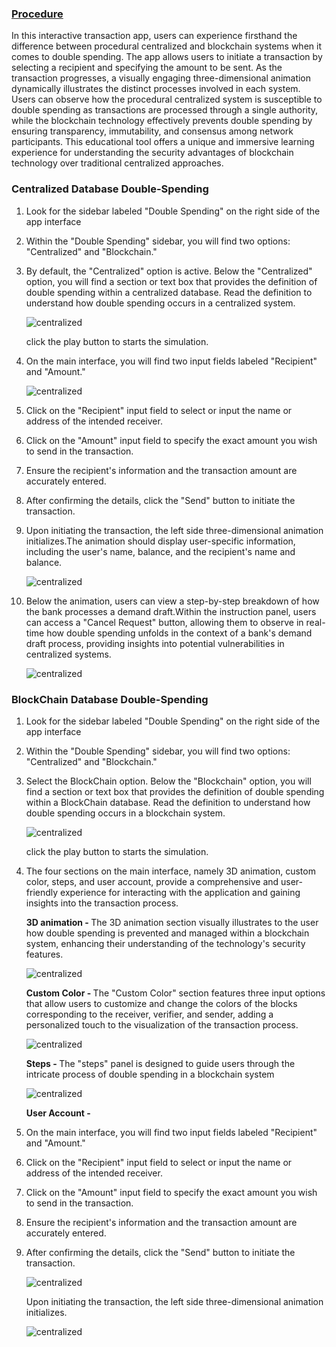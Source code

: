 <u><h3> Procedure</h3></u>

<p>In this interactive transaction app, users can experience firsthand the difference between procedural centralized and blockchain systems when it comes to double spending. The app allows users to initiate a transaction by selecting a recipient and specifying the amount to be sent. As the transaction progresses, a visually engaging three-dimensional animation dynamically illustrates the distinct processes involved in each system. Users can observe how the procedural centralized system is susceptible to double spending as transactions are processed through a single authority, while the blockchain technology effectively prevents double spending by ensuring transparency, immutability, and consensus among network participants. This educational tool offers a unique and immersive learning experience for understanding the security advantages of blockchain technology over traditional centralized approaches.</p>

<div>
<h3>Centralized Database Double-Spending</h3>

<ol>

<li>
<p>Look for the sidebar labeled "Double Spending" on the right side of the app interface </p></li>

<li><p>Within the "Double Spending" sidebar, you will find two options: "Centralized" and "Blockchain."</p></li>

<li><p>By default, the "Centralized" option is active. Below the "Centralized" option, you will find a section or text box that provides the definition of double spending within a centralized database.
Read the definition to understand how double spending occurs in a centralized system.
</p>
 <div style="text-align-center;">
 <img src="images/1.png" alt="centralized">
 </div>
 <p>
 click the play button to starts the simulation.
 </p>
</li>

<li>
<p>
 On the main interface, you will find two input fields labeled "Recipient" and "Amount."
 </p>
</li>
 <div style="text-align-center;">
 <img src="images/2.png" alt="centralized">
 </div>
<li>
<p>
Click on the "Recipient" input field to select or input the name or address of the intended receiver.
</p>
</li>

<li>
<p>
Click on the "Amount" input field to specify the exact amount you wish to send in the transaction.
</p>
</li>

<li>
<p>
Ensure the recipient's information and the transaction amount are accurately entered.
</p>
</li>

<li>
<p>
After confirming the details, click the "Send" button to initiate the transaction.
</p>
</li>
<li>
<p>
Upon initiating the transaction, the left side three-dimensional animation initializes.The animation should display user-specific information, including the user's name, balance, and the recipient's name and balance.
 <div style="text-align-center;">
 <img src="images/3.png" alt="centralized">
 </div>
</p>
</li>
<li><p>
Below the animation, users can view a step-by-step breakdown of how the bank processes a demand draft.Within the instruction panel, users can access a "Cancel Request" button, allowing them to observe in real-time how double spending unfolds in the context of a bank's demand draft process, providing insights into potential vulnerabilities in centralized systems.
<div style="text-align-center;">
 <img src="images/4.png" alt="centralized">
 </div>
</p></li>

</ol>
</div>

<h3>BlockChain Database Double-Spending</h3>

<div>
<ol>
<li>
<p>Look for the sidebar labeled "Double Spending" on the right side of the app interface </p></li>

<li><p>Within the "Double Spending" sidebar, you will find two options: "Centralized" and "Blockchain."</p></li>

<li><p>Select the BlockChain option. Below the "Blockchain" option, you will find a section or text box that provides the definition of double spending within a BlockChain database.
Read the definition to understand how double spending occurs in a blockchain system.
</p>
 <div style="text-align-center;">
 <img src="images/5.png" alt="centralized">
 </div>
 <p>
 click the play button to starts the simulation.
 </p>
</li>
<li>
<p>
The four sections on the main interface, namely 3D animation, custom color, steps, and user account, provide a comprehensive and user-friendly experience for interacting with the application and gaining insights into the transaction process.
 </p>
 
 <p><b>3D animation - </b>The 3D animation section visually illustrates to the user how double spending is prevented and managed within a blockchain system, enhancing their understanding of the technology's security features.
 <div style="text-align-center;">
 <img src="images/6.png" alt="centralized">
 </div>
 </p>
 <p><b>Custom Color - </b>The "Custom Color" section features three input options that allow users to customize and change the colors of the blocks corresponding to the receiver, verifier, and sender, adding a personalized touch to the visualization of the transaction process.
 <div style="text-align-center;">
 <img src="images/8.png" alt="centralized">
 </div>
 </p>
 <p><b>Steps - </b>
The "steps" panel is designed to guide users through the intricate process of double spending in a blockchain system
 <div style="text-align-center;">
 <img src="images/7.png" alt="centralized">
 </div>
 </p>
  <p><b>User Account - </b>
<li>
<p>
 On the main interface, you will find two input fields labeled "Recipient" and "Amount."
 </p>
</li>

<li>
<p>
Click on the "Recipient" input field to select or input the name or address of the intended receiver.
</p>
</li>

<li>
<p>
Click on the "Amount" input field to specify the exact amount you wish to send in the transaction.
</p>
</li>

<li>
<p>
Ensure the recipient's information and the transaction amount are accurately entered.
</p>
</li>

<li>
<p>
After confirming the details, click the "Send" button to initiate the transaction.
</p>
</li>
 <div style="text-align-center;">
 <img src="images/9.png" alt="centralized">
 </div>
 </p>
</li>
<p>
Upon initiating the transaction, the left side three-dimensional animation initializes.
 <div style="text-align-center;">
 <img src="images/10.png" alt="centralized">
 </div>
</p>
</li>
</ol>
</div>
